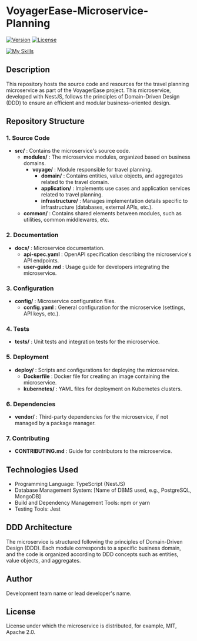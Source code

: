 # VoyagerEase-Microservice-Planning

[![Version](https://img.shields.io/badge/version-1.0.0-blue.svg)](https://github.com/voyagerease/microservice-planification)
[![License](https://img.shields.io/badge/license-MIT-green.svg)](https://opensource.org/licenses/MIT)

[![My Skills](https://skillicons.dev/icons?i=nestjs,typescript&perline=4)](https://skillicons.dev)

## Description

This repository hosts the source code and resources for the travel planning microservice as part of the VoyagerEase project. This microservice, developed with NestJS, follows the principles of Domain-Driven Design (DDD) to ensure an efficient and modular business-oriented design.

## Repository Structure

### 1. Source Code

- **src/** : Contains the microservice's source code.
  - **modules/** : The microservice modules, organized based on business domains.
    - **voyage/** : Module responsible for travel planning.
      - **domain/** : Contains entities, value objects, and aggregates related to the travel domain.
      - **application/** : Implements use cases and application services related to travel planning.
      - **infrastructure/** : Manages implementation details specific to infrastructure (databases, external APIs, etc.).
  - **common/** : Contains shared elements between modules, such as utilities, common middlewares, etc.

### 2. Documentation

- **docs/** : Microservice documentation.
  - **api-spec.yaml** : OpenAPI specification describing the microservice's API endpoints.
  - **user-guide.md** : Usage guide for developers integrating the microservice.

### 3. Configuration

- **config/** : Microservice configuration files.
  - **config.yaml** : General configuration for the microservice (settings, API keys, etc.).

### 4. Tests

- **tests/** : Unit tests and integration tests for the microservice.

### 5. Deployment

- **deploy/** : Scripts and configurations for deploying the microservice.
  - **Dockerfile** : Docker file for creating an image containing the microservice.
  - **kubernetes/** : YAML files for deployment on Kubernetes clusters.

### 6. Dependencies

- **vendor/** : Third-party dependencies for the microservice, if not managed by a package manager.

### 7. Contributing

- **CONTRIBUTING.md** : Guide for contributors to the microservice.

## Technologies Used

- Programming Language: TypeScript (NestJS)
- Database Management System: [Name of DBMS used, e.g., PostgreSQL, MongoDB]
- Build and Dependency Management Tools: npm or yarn
- Testing Tools: Jest

## DDD Architecture

The microservice is structured following the principles of Domain-Driven Design (DDD). Each module corresponds to a specific business domain, and the code is organized according to DDD concepts such as entities, value objects, and aggregates.

## Author

Development team name or lead developer's name.

## License

License under which the microservice is distributed, for example, MIT, Apache 2.0.
